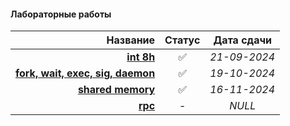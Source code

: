 #### Лабораторные работы

| **Название** | **Статус** | **Дата сдачи** |
|-:|:-:|:-:|
| [**int 8h**](https://github.com/unaun0/bmstu-os/tree/main/sem-01/lab-int8h) |✅|_21-09-2024_|
| [**fork, wait, exec, sig, daemon**](https://github.com/unaun0/bmstu-os/tree/main/sem-01/lab-fork)|✅|_19-10-2024_|
| [**shared memory**](https://github.com/unaun0/bmstu-os/tree/main/sem-01/lab-shmemory)|✅|_16-11-2024_|
| [**rpc**](https://github.com/unaun0/bmstu-os/tree/main/sem-01/lab-rpc)|-|_NULL_|
